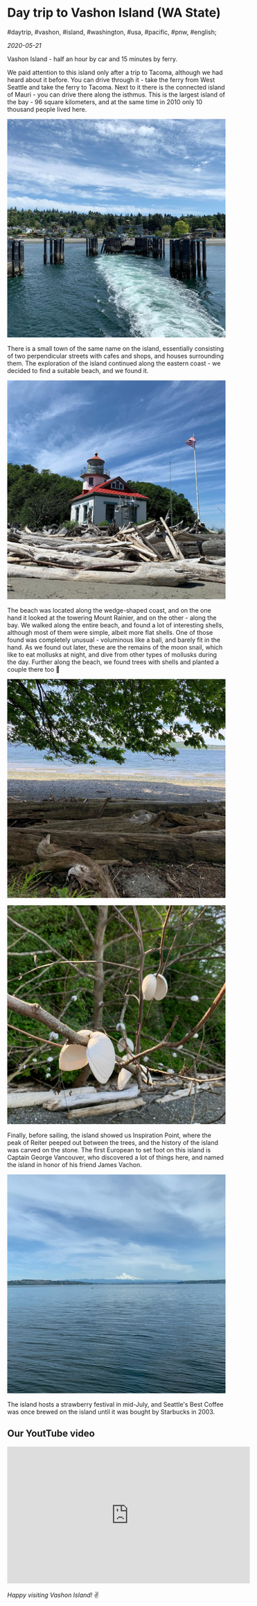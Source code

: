 # Day trip to Vashon Island (WA State)

#daytrip, #vashon, #island, #washington, #usa, #pacific, #pnw, #english;

_2020-05-21_

Vashon Island - half an hour by car and 15 minutes by ferry.

We paid attention to this island only after a trip to Tacoma, although we had heard about it before. You can drive through it - take the ferry from West Seattle and take the ferry to Tacoma. Next to it there is the connected island of Mauri - you can drive there along the isthmus. This is the largest island of the bay - 96 square kilometers, and at the same time in 2010 only 10 thousand people lived here.

![Day trip to Vashon Island (WA State)](/images/day-trip-to-vashon-island-wa/2.jpg "Day trip to Vashon Island (WA State)")

There is a small town of the same name on the island, essentially consisting of two perpendicular streets with cafes and shops, and houses surrounding them. The exploration of the island continued along the eastern coast - we decided to find a suitable beach, and we found it.

![Day trip to Vashon Island (WA State)](/images/day-trip-to-vashon-island-wa/3.jpg "Day trip to Vashon Island (WA State)")

The beach was located along the wedge-shaped coast, and on the one hand it looked at the towering Mount Rainier, and on the other - along the bay. We walked along the entire beach, and found a lot of interesting shells, although most of them were simple, albeit more flat shells. One of those found was completely unusual - voluminous like a ball, and barely fit in the hand. As we found out later, these are the remains of the moon snail, which like to eat mollusks at night, and dive from other types of mollusks during the day. Further along the beach, we found trees with shells and planted a couple there too 🐚

![Day trip to Vashon Island (WA State)](/images/day-trip-to-vashon-island-wa/4.jpg "Day trip to Vashon Island (WA State)")

![Day trip to Vashon Island (WA State)](/images/day-trip-to-vashon-island-wa/1.jpg "Day trip to Vashon Island (WA State)")

Finally, before sailing, the island showed us Inspiration Point, where the peak of Reiter peeped out between the trees, and the history of the island was carved on the stone. The first European to set foot on this island is Captain George Vancouver, who discovered a lot of things here, and named the island in honor of his friend James Vachon.

![Day trip to Vashon Island (WA State)](/images/day-trip-to-vashon-island-wa/5.jpg "Day trip to Vashon Island (WA State)")

The island hosts a strawberry festival in mid-July, and Seattle's Best Coffee was once brewed on the island until it was bought by Starbucks in 2003.

## Our YoutTube video

<div class="responsive-iframe">
<iframe width="560" height="315" src="https://www.youtube.com/embed/IddaDO6dIS8" title="YouTube video player" frameborder="0" allow="accelerometer; autoplay; clipboard-write; encrypted-media; gyroscope; picture-in-picture" allowfullscreen></iframe>
</div>

_Happy visiting Vashon Island!_ :v:

